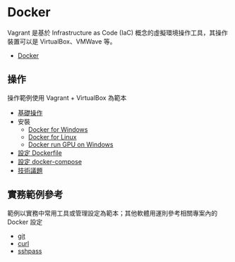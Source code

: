 # Docker

Vagrant 是基於 Infrastructure as Code (IaC) 概念的虛擬環境操作工具，其操作裝置可以是 VirtualBox、VMWave 等。

+ [Docker](https://www.docker.com/)

## 操作

操作範例使用 Vagrant + VirtualBox 為範本

+ [基礎操作](./docs/operate.md)
+ 安裝
    - [Docker for Windows](./docs/docker-for-windows.md)
    - [Docker for Linux](./docs/docker-for-windows.md)
    - [Docker run GPU on Windows](./docs/docker-run-GPU-on-windows.md)
+ [設定 Dockerfile](./docs/configure-dockerfile.md)
+ [設定 docker-compose](./docs/configure-dockerfile.md)
+ [技術議題](./docs/issue.md)

## 實務範例參考

範例以實務中常用工具或管理設定為範本；其他軟體用運則參考相關專案內的 Docker 設定

+ [git](./Dockerfile/git)
+ [curl](./Dockerfile/curl)
+ [sshpass](./Dockerfile/sshpass)
